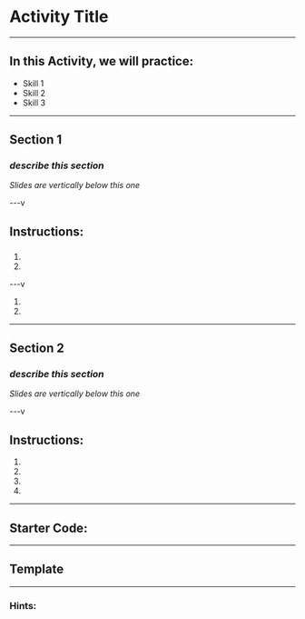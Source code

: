 <!--- An Activity is an experience that individual students (or groups of students) are completing on their own. --->

# Activity Title

<!--- Enter Title of Activity here Here --->

---

## In this Activity, we will practice:

<!--- Insert Skills that are being practiced. Simple syntax is fine, e.g., "Using pallets." "Building a hash function"--->

- Skill 1
- Skill 2
- Skill 3

---

## Section 1

### _describe this section_

_Slides are vertically below this one_ 

---v

## Instructions:

<!--- Write numeric instructions in the order that the instructor will complete them. Put 1-2 steps on each slide.

Use language that is as direct and straightforward as possible for each instruction. Consider starting each instruction with a verb (e.g., "Open the XXX file", "Call the XXX API").

If any particular instruction is complicated, use multiple sentences or insert an image.

For the last instruction, clarify what 'success' looks like at the end of the workshop.
--->

###

1.
1.

---v

1.
1.

---

## Section 2

### _describe this section_

_Slides are vertically below this one_ 

---v

## Instructions:

<!--- Write numeric instructions in the order that the instructor will complete them. Put 1-2 steps on each slide.

Use language that is as direct and straightforward as possible for each instruction. Consider starting each instruction with a verb (e.g., "Open the XXX file", "Call the XXX API").

If any particular instruction is complicated, use multiple sentences or insert an image.

For the last instruction, clarify what 'success' looks like at the end of the workshop.
--->

1.
1.
1.
1.

---

## Starter Code:

<!--- If there is any starter code that is needed for this exercise, please insert a link to it here, or even the code snippet itself. If there is no starter code, erase this section. --->

---

## Template

<!--- If there is any kind of template that learners are filling in to complete this activity, link to it here.

If you want to use Rust code outside of the Substrate context, you may want to use a EVCXR template.

If you want to use Substrate or other proprietary tools,
--->

---

### Hints:

<!--- Add hints for any instructions or steps that are particularly complicated. Hints should not entirely provide the answer, but should provide a reference point for users to find the answer. --->
